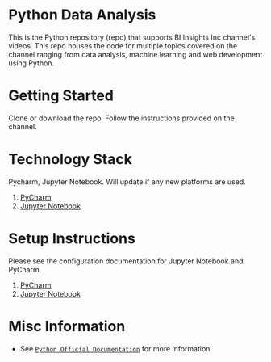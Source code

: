 # Python Data Analysis
This is the Python repository (repo) that supports BI Insights Inc channel's videos. This repo houses the code for multiple topics covered on the channel ranging from data analysis, machine learning and web development using Python.

# Getting Started

Clone or download the repo. Follow the instructions provided on the channel. 

# Technology Stack

Pycharm, Jupyter Notebook. Will update if any new platforms are used.

1. [PyCharm](https://www.jetbrains.com/pycharm/)
2. [Jupyter Notebook](https://jupyter.org/)

# Setup Instructions

Please see the configuration documentation for Jupyter Notebook and PyCharm.
1. [PyCharm](https://www.jetbrains.com/pycharm/)
2. [Jupyter Notebook](https://jupyter.org/)


# Misc Information
- See [`Python Official Documentation`](https://www.python.org/) for more information.
